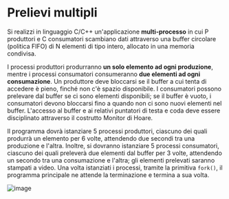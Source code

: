 Prelievi multipli
=================

Si realizzi in linguaggio C/C++ un'applicazione **multi-processo** in
cui P produttori e C consumatori scambiano dati attraverso una buffer
circolare (politica FIFO) di N elementi di tipo intero, allocato in una
memoria condivisa.

I processi produttori produrranno **un solo elemento ad ogni
produzione**, mentre i processi consumatori consumeranno **due elementi
ad ogni consumazione**. Un produttore deve bloccarsi se il buffer a cui
tenta di accedere è pieno, finché non c'è spazio disponibile. I
consumatori possono prelevare dal buffer se ci sono elementi
disponibili; se il buffer è vuoto, i consumatori devono bloccarsi fino a
quando non ci sono nuovi elementi nel buffer. L'accesso al buffer e ai
relativi puntatori di testa e coda deve essere disciplinato attraverso
il costrutto Monitor di Hoare.

Il programma dovrà istanziare 5 processi produttori, ciascuno dei quali
produrrà un elemento per 6 volte, attendendo due secondi tra una
produzione e l'altra. Inoltre, si dovranno istanziare 5 processi
consumatori, ciascuno dei quali preleverà due elementi dal buffer per 3
volte, attendendo un secondo tra una consumazione e l'altra; gli
elementi prelevati saranno stampati a video. Una volta istanziati i
processi, tramite la primitiva `fork()`, il programma principale ne
attende la terminazione e termina a sua volta.

![image](https://github.com/rnatella/esercizi_linux/blob/master/images/ambiente_globale/produttore_consumatore/prelievi_multipli.png)
